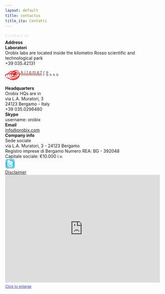 ```yaml
---
layout: default
title: contactus
title_ita: Contatti
---
```


<div class="panel_title"><img src="/Media/contact_us.png"></div>
<div class="panel_line"></div>
<!-- Contactus Panel -->
<div class="contactus_panel">
   <div class="contactus_minititle"><b>Address</b></div>
   <!-- Contactus Left Panel -->
   <div markdown="1" class="contactus_textinfo_left">
   <b>Laboratori</b><br/>Orobix labs are located inside the kilometro Rosso scientific and technological park<br/> +39 035.42131<br/>

   [![LogoKmRosso](/Media/logoKmRosso.png)](http://www.kilometrorosso.com/)

   </div> <!-- End Contactus Left Panel  -->

   <!-- Contactus Right Panel -->
   <div class="contactus_textinfo_right">
   <b>Headquarters</b><br>Orobix HQs are in<br/>via L.A. Muratori, 3<br/>24123 Bergamo - Italy<br/>+39 035.0296480</div> <!-- End Contactus Panel  -->
   <div class="contactus_minititle"><b>Skype</b></div>
   <div class="contactus_textinfo">username: orobix</div>
   <div class="contactus_minititle"><b>Email</b></div>
   <div class="contactus_textinfo"><a href="mailto:info@orobix.com">info@orobix.com</a></div>
   <div class="contactus_minititle"><b>Company info</b></div>
   <div class="contactus_textinfo">Sede sociale<br/>via L.A. Muratori, 3 - 24123 Bergamo<br/>Registro imprese di Bergamo Numero REA: BG - 392048<br/>Capitale sociale: &euro;10.000 i.v.</div>

   <a class="twitter_link" href="http://twitter.com/orobix" target="_blank">
   <img height="32" width="32" title="twitter" alt="twitter" src="/Media/twitter_icon.png" />
   </a>
   <div class="disclaimer"><a href="/Disclaimer">Disclaimer</a></div>

   </div> <!-- End Contactus Right Panel  -->

<!-- Map Panel -->
<div class="map_container">

<div><iframe width="100%" height="350" frameborder="0" scrolling="no" marginwidth="0" src="http://maps.google.it/maps?f=q&amp;source=s_q&amp;hl=en&amp;geocode=&amp;q=via+L.A.+Muratori+3,+23124+Bergamo&amp;sll=44.410603,8.941234&amp;sspn=0.01099,0.01987&amp;ie=UTF8&amp;hq=&amp;hnear=Via+Ludovico+Antonio+Muratori,+3,+24123+Bergamo,+Lombardia&amp;t=h&amp;view=map&amp;ll=45.720995,9.668621&amp;spn=0.000685,0.001526&amp;z=19&amp;iwloc=A&amp;output=embed"></iframe><br /><small class="click_link"><a href="http://maps.google.it/maps?f=q&amp;source=embed&amp;hl=en&amp;geocode=&amp;q=via+L.A.+Muratori+3,+23124+Bergamo&amp;sll=44.410603,8.941234&amp;sspn=0.01099,0.01987&amp;ie=UTF8&amp;hq=&amp;hnear=Via+Ludovico+Antonio+Muratori,+3,+24123+Bergamo,+Lombardia&amp;t=h&amp;view=map&amp;ll=45.720995,9.668621&amp;spn=0.000685,0.001526&amp;z=19&amp;iwloc=A" style="color:#3E4191" target="_blank">Click to enlarge</a></small></div>
</div> <!-- End Map Panel  -->
